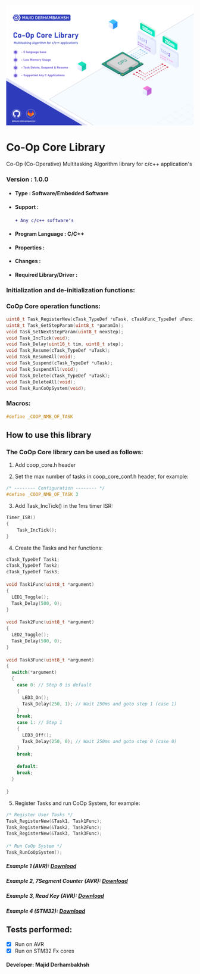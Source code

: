 ![Banner](Banner.png)

# Co-Op Core Library
Co-Op (Co-Operative) Multitasking Algorithm library for c/c++ application's

### Version : 1.0.0

- #### Type : Software/Embedded Software

- #### Support :  
     ```diff  
     + Any c/c++ software's   
     ```

- #### Program Language : C/C++

- #### Properties :

- #### Changes :  

- #### Required Library/Driver :


### Initialization and de-initialization functions:

### CoOp Core operation functions:
```c++
uint8_t Task_RegisterNew(cTask_TypeDef *uTask, cTaskFunc_TypeDef uFunc);
uint8_t Task_GetStepParam(uint8_t *paramIn);
void Task_SetNextStepParam(uint8_t nexStep);
void Task_IncTick(void);
void Task_Delay(uint16_t tim, uint8_t step);
void Task_Resume(cTask_TypeDef *uTask);
void Task_ResumeAll(void);
void Task_Suspend(cTask_TypeDef *uTask);
void Task_SuspendAll(void);
void Task_Delete(cTask_TypeDef *uTask);
void Task_DeleteAll(void);
void Task_RunCoOpSystem(void);
``` 

### Macros:
```c++
#define _COOP_NMB_OF_TASK
``` 

## How to use this library

### The CoOp Core library can be used as follows:
1.  Add coop_core.h header  

2.  Set the max number of tasks in coop_core_conf.h header, for example:  
        
```c++
/* -------- Configuration -------- */
#define _COOP_NMB_OF_TASK 3
```  
      
3.  Add Task_IncTick() in the 1ms timer ISR:  
        
```c++
Timer_ISR()
{
	Task_IncTick();
}
```  
      
4.  Create the Tasks and her functions:  
        
```c++
cTask_TypeDef Task1;
cTask_TypeDef Task2;
cTask_TypeDef Task3;

void Task1Func(uint8_t *argument)
{
  LED1_Toggle();
  Task_Delay(500, 0);
}

void Task2Func(uint8_t *argument)
{
  LED2_Toggle();
  Task_Delay(500, 0);
}

void Task3Func(uint8_t *argument)
{
  switch(*argument)
  {
    case 0: // Step 0 is default
    {
      LED3_On();
      Task_Delay(250, 1); // Wait 250ms and goto step 1 (case 1)
    }
    break;
    case 1: // Step 1
    {
      LED3_Off();
      Task_Delay(250, 0); // Wait 250ms and goto step 0 (case 0)
    }
    break;
    
    default:
    break;
  }

}
```  

5.  Register Tasks and run CoOp System, for example:  
        
```c++
/* Register User Tasks */
Task_RegisterNew(&Task1, Task1Func);
Task_RegisterNew(&Task2, Task2Func);
Task_RegisterNew(&Task3, Task3Func);
	
/* Run CoOp System */
Task_RunCoOpSystem();
```  
      
##### Example 1 (AVR):  [Download](https://github.com/Majid-Derhambakhsh/CoOp-Core/tree/main/Example%20Source%20Code/AVR%20Example)
##### Example 2, 7Segment Counter (AVR):  [Download](https://github.com/Majid-Derhambakhsh/CoOp-Core/blob/main/Example%20Source%20Code/AVR%20Example/CoOp%20-%207Segment%20Example%20(2023-10-04).rar)
##### Example 3, Read Key (AVR):  [Download](https://github.com/Majid-Derhambakhsh/CoOp-Core/blob/main/Example%20Source%20Code/AVR%20Example/CoOp%20-%20Read%20Key%20Example%20(2023-10-04).rar)
##### Example 4 (STM32):  [Download](https://github.com/Majid-Derhambakhsh/CoOp-Core/tree/main/Example%20Source%20Code/ARM%20Example)

## Tests performed:
- [X] Run on AVR
- [x] Run on STM32 Fx cores 

#### Developer: Majid Derhambakhsh

